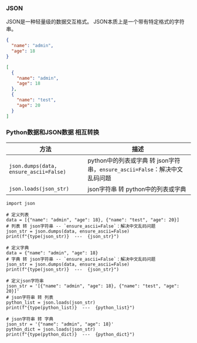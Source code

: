 ### JSON

JSON是一种轻量级的数据交互格式。
JSON本质上是一个带有特定格式的字符串。

```json
{
  "name": "admin",
  "age": 18
}
```

```json
[
  {
    "name": "admin",
    "age": 18
  },
  {
    "name": "test",
    "age": 20
  }
]
```

### Python数据和JSON数据 相互转换

| 方法                                   | 描述                       |
| -------------------------------------- |--------------------------|
| `json.dumps(data, ensure_ascii=False)` | python中的列表或字典 转 json字符串，`ensure_ascii=False`：解决中文乱码问题 |
| `json.loads(json_str)`                 | json字符串 转 python中的列表或字典  |

```
import json

# 定义列表
data = [{"name": "admin", "age": 18}, {"name": "test", "age": 20}]
# 列表 转 json字符串 -- `ensure_ascii=False`：解决中文乱码问题
json_str = json.dumps(data, ensure_ascii=False)
print(f"{type(json_str)}  ---  {json_str}")

# 定义字典
data = {"name": "admin", "age": 18}
# 字典 转 json字符串 -- `ensure_ascii=False`：解决中文乱码问题
json_str = json.dumps(data, ensure_ascii=False)
print(f"{type(json_str)}  ---  {json_str}")

# 定义json字符串
json_str = '[{"name": "admin", "age": 18}, {"name": "test", "age": 20}]'
# json字符串 转 列表
python_list = json.loads(json_str)
print(f"{type(python_list)}  ---  {python_list}")

# json字符串 转 字典
json_str = '{"name": "admin", "age": 18}'
python_dict = json.loads(json_str)
print(f"{type(python_dict)}  ---  {python_dict}")
```
